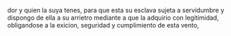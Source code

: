 dor y quien la suya tenes, para que esta su esclava sujeta a servidumbre y dispongo de ella a su arrietro mediante a que la adquirio con legitimidad, obligandose a la exicion, seguridad y cumplimiento de esta vento,